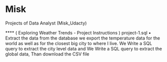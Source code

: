 # Misk
Projects of Data Analyst (Misk_Udacty)


**** ( Exploring Weather Trends - Project Instructions ) project-1.sql
• Extract the data from the database
we export the temperature data for the world as well as for the closest big city to where I live. We Write a SQL query to extract the city level data and We Write a SQL query to extract the global data,  Than download the CSV file

